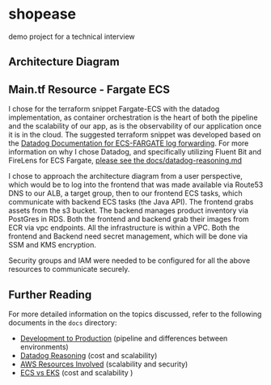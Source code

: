 # shopease
demo project for a technical interview 

## Architecture Diagram

## Main.tf Resource - Fargate ECS

I chose for the terraform snippet Fargate-ECS with the datadog implementation, as container orchestration is the heart of both the pipeline and the scalability of our app, as is the observability of our application once it is in the cloud. The suggested terraform snippet was developed based on the [Datadog Documentation for ECS-FARGATE log forwarding](https://docs.datadoghq.com/integrations/ecs_fargate/?tab=cloudformation#log-collection). For more information on why I chose Datadog, and specifically utilizing Fluent Bit and FireLens for ECS Fargate, [please see the docs/datadog-reasoning.md](docs/datadog-reasoning.md)

I chose to approach the architecture diagram from a user perspective, which would be to log into the frontend that was made available via Route53 DNS to our ALB, a target group, then to our frontend ECS tasks, which communicate with backend ECS tasks (the Java API). The frontend grabs assets from the s3 bucket.  The backend manages product inventory via PostGres in RDS.  Both the frontend and backend grab their images from ECR via vpc endpoints. All the infrastructure is within a VPC.  Both the frontend and Backend need secret management, which will be done via SSM and KMS encryption. 

Security groups and IAM were needed to be configured for all the above resources to communicate securely.   

## Further Reading

For more detailed information on the topics discussed, refer to the following documents in the `docs` directory:

- [Development to Production](docs/development-to-production.md) (pipeline and differences between environments)
- [Datadog Reasoning](docs/datadog-reasoning.md) (cost and scalability)
- [AWS Resources Involved](docs/aws-resources-involved.md) (scalability and security)
- [ECS vs EKS](docs/ecs-vs-eks.md) (cost and scalability )
